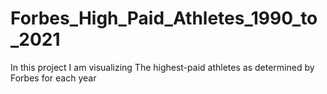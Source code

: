 # Forbes_High_Paid_Athletes_1990_to_2021
 In this project I am visualizing The highest-paid athletes as determined by Forbes for each year
